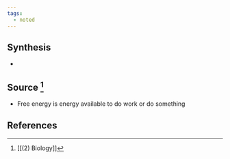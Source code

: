 ```yaml
---
tags:
  - noted
---
```

## Synthesis
- 
## Source [^1]
- Free energy is energy available to do work or do something
## References

[^1]: [[(2) Biology]]